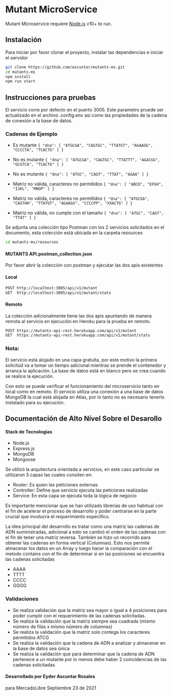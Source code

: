 # Mutant MicroService

Mutant Microservice requiere [Node.js](https://nodejs.org/) v10+ to run.

## Instalación

Para iniciar por favor clonar el proyecto, instalar las dependencias e iniciar el servidor

```sh
git clone https://github.com/ascuntar/mutants-ms.git
cd mutants-ms
npm install
npm run start
```

## Instrucciones para pruebas

El servicio corre por defecto en el puerto 3005. Este parametro pruede ser actualizado en el archivo .config.env así como las propiedades de la cadena de conexión a la base de datos.

### Cadenas de Ejemplo

- Es mutante
  `{ "dna": [ "ATGCGA", "CAGTGC", "TTATGT", "AGAAGG", "CCCCTA", "TCACTG" ] }`

- No es mutante
  `{ "dna": [ "ATGCGA", "CAGTGC", "TTATTT", "AGACGG", "GCGTCA", "TCACTG" ] }`

- No es mutante
  `{ "dna": [ "ATGC", "CAGT", "TTAT", "AGAA" ] }`

- Matriz no válida, caracteres no permitidos
  `{ "dna": [ "ABCD", "EFGH", "IJKL", "MNOP" ] }`

- Matriz no válida, caracteres no permitidos
  `{ "dna": [ "ATGCGA", "CAGTHH", "TTATGT", "AGAAGG", "CCCCPP", "XXACTG" ] }`

- Matriz no válida, no cumple con el tamaño
  `{ "dna": [ "ATGC", "CAGT", "TTAT" ] }`

Se adjunta una colección tipo Postman con los 2 servicios solicitados en el documento, esta colección está ubicada en la carpeta resources

```sh
cd mutants-ms/resources
```

#### MUTANTS API.postman_collection.json

Por favor abrir la colección con postman y ejecutar las dos apis existentes

#### Local

```sh
POST http://localhost:3005/api/v1/mutant
GET  http://localhost:3005/api/v1/mutant/stats
```

#### Remoto

La colección adicionalmente tiene las dos apis apuntando de manera remota al servicio en ejecución en Heroku para la prueba en remoto.

```sh
POST https://mutants-api-rest.herokuapp.com/api/v1/mutant
GET  https://mutants-api-rest.herokuapp.com/api/v1/mutant/stats
```

### Nota:

El servicio está alojado en una capa gratuita, por este motivo la primera solicitúd va a tomar un tiempo adicional mientras se prende el contenedor y arranca la aplicación.
La base de datos está en blanco pero se crea cuando se realice la ejecución.

Con esto se puede verificar el funcionamiento del microservicio tanto en local como en remoto.
El servicio utiliza una conexión a una base de datos MongoDB la cual está alojada en Atlas, por lo tanto no es necesario tenerlo instalado para su ejecución.

## Documentación de Alto Nível Sobre el Desarollo

#### Stack de Tecnologias

- Node.js
- Express.js
- MongoDB
- Mongoose

Se utilizó la arquitectura orientada a servicios, en este caso particular se utilizaron 3 capas las cuales consiten en:

- Router: Es quien las peticiones externas
- Controller: Define que servicio ejecuta las peticiones realizadas
- Service: En esta capa se ejecuta toda la lógica de negocio

Es importante mencionar que se han utilizado librerías de uso habitual con el fin de acelerar el proceso de desarrollo y poder centrarse en la parte crucial que involucra el requerimiento especifico.

La idea principal del desarrollo es tratar como una matriz las cadenas de ADN suministradas, adicional a esto se cambió el orden de las cadenas con el fin de tener una matriz reversa. También se hizo un recorrido para obtener las cadenas en forma vertical (Columnas). Esto nos permite almacenar los datos en un Array y luego hacer la comparación con el metodo contains con el fin de determinar si en las posiciones se encuentra las cadenas solicitadas

- AAAA
- TTTT
- CCCC
- GGGG

### Validaciones

- Se realiza validación que la matriz sea mayor o igual a 4 posiciones para poder cumplir con el requerimiento de las cadenas solicitadas.
- Se realiza la validación que la matriz siempre sea cuadrada (mismo número de filas x mismo número de columnas)
- Se realiza la validación que la matriz solo contega los caracteres permitidos ATCG
- Se realiza la validación que la cadena de ADN a analizar y almacenar en la base de datos sea única
- Se realiza la validación que para determinar que la cadena de ADN pertenece a un mutante por lo menos debe haber 2 coincidencias de las cadenas solicitadas

#### Desarrollado por Eyder Ascuntar Rosales

para MercadoLibre
Septiembre 23 de 2021
